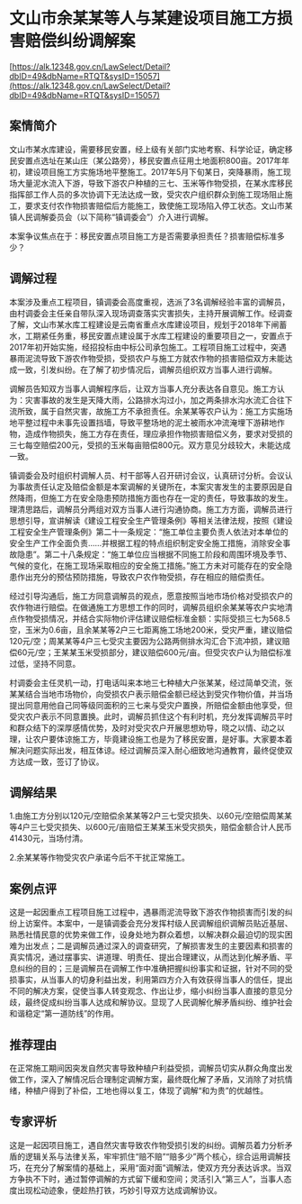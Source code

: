 # 文山市余某某等人与某建设项目施工方损害赔偿纠纷调解案 

[https://alk.12348.gov.cn/LawSelect/Detail?dbID=49&dbName=RTQT&sysID=15057](https://alk.12348.gov.cn/LawSelect/Detail?dbID=49&dbName=RTQT&sysID=15057) 


## 案情简介 

文山市某水库建设，需要移民安置，经上级有关部门实地考察、科学论证，确定移民安置点选址在某山庄（某公路旁），移民安置点征用土地面积800亩。2017年年初，建设项目施工方实施场地平整施工。2017年5月下旬某日，突降暴雨，施工现场大量泥水流入下游，导致下游农户种植的三七、玉米等作物受损，在某水库移民指挥部工作人员的多次协调下无法达成一致，受灾农户组织群众到施工现场阻止施工，要求支付农作物损害赔偿后方能施工，致使施工现场陷入停工状态。文山市某镇人民调解委员会（以下简称“镇调委会”）介入进行调解。 
 
本案争议焦点在于：移民安置点项目施工方是否需要承担责任？损害赔偿标准多少？ 

## 调解过程 

本案涉及重点工程项目，镇调委会高度重视，选派了3名调解经验丰富的调解员，由村调委会主任亲自带队深入现场调查落实灾害损失，主持开展调解工作。经调查了解，文山市某水库工程建设是云南省重点水库建设项目，规划于2018年下闸蓄水，工期紧任务重，移民安置点建设属于水库工程建设的重要项目之一，安置点于2017年初开始实施，经招投标由中标公司承包施工。工程项目施工过程中，突遇暴雨泥流导致下游农作物受损，受损农户与施工方就农作物的损害赔偿双方未能达成一致，引发纠纷。在了解了初步情况后，调解员组织双方当事人进行调解。 
 
调解员告知双方当事人调解程序后，让双方当事人充分表达各自意见。施工方认为：灾害事故的发生是天降大雨，公路排水沟过小，加之两条排水沟水流汇合往下流所致，属于自然灾害，故施工方不承担责任。余某某等农户认为：施工方实施场地平整过程中未事先设置挡墙，导致平整场地的泥土被雨水冲流淹埋下游耕地作物，造成作物损失，施工方存在责任，理应承担作物损害赔偿义务，要求对受损的三七每空赔偿200元，受损的玉米每亩赔偿800元。双方意见分歧较大，未能达成一致。 
 
镇调委会及时组织村调解人员、村干部等人召开研讨会议，认真研讨分析。会议认为事故责任认定及赔偿金额是本案调解的关键所在，本案灾害发生的主要原因是自然降雨，但施工方在安全隐患预防措施方面也存在一定的责任，导致事故的发生。理清思路后，调解员分两组对双方当事人进行沟通协商。施工方方面，调解员进行思想引导，宣讲解读《建设工程安全生产管理条例》等相关法律法规，按照《建设工程安全生产管理条例》第二十一条规定：“施工单位主要负责人依法对本单位的安全生产工作全面负责……并根据工程的特点组织制定安全施工措施，消除安全事故隐患”。第二十八条规定：“施工单位应当根据不同施工阶段和周围环境及季节、气候的变化，在施工现场采取相应的安全施工措施。”施工方未对可能存在的安全隐患作出充分的预估预防措施，导致农户农作物受损，存在相应的赔偿责任。 
 
经过引导沟通后，施工方同意调解员的观点，愿意按照当地市场价格对受损农户的农作物进行赔偿。在做通施工方思想工作的同时，调解员组织余某某等农户实地清点作物受损情况，并结合实际物价评估建议赔偿标准金额：实际受损三七为568.5空，玉米为0.6亩，且余某某等2户三七距离施工场地200米，受灾严重，建议赔偿120元/空；周某某等4户三七受灾主要因为公路两侧排水沟汇合下流冲损，建议赔偿60元/空；王某某玉米受损部分，建议赔偿600元/亩。但受灾农户认为赔偿标准过低，坚持不同意。 
 
村调委会主任灵机一动，打电话叫来本地三七种植大户张某某，经过简单交流，张某某结合当地市场物价，向受损农户表示赔偿金额已经达到受灾作物价值，并当场提出同意用他自己同等级同面积的三七来与受灾户置换，所赔偿金额由他享受，但受灾农户表示不同意置换。此时，调解员抓住这个有利时机，充分发挥调解员平时和群众结下的深厚感情优势，及时对受灾农户开展思想劝导，晓之以情、动之以理，让农户要体谅施工方，毕竟建设施工也是为了移民安置，是好事。大家要本着解决问题实际出发，相互体谅。经过调解员深入耐心细致地沟通教育，最终促使双方达成一致，签订了协议。 

## 调解结果 

 
	 
1.由施工方分别以120元/空赔偿余某某等2户三七受灾损失、以60元/空赔偿周某某等4户三七受灾损失、以600元/亩赔偿王某某玉米受灾损失，赔偿金额合计人民币41430元，当场付清。 
 
 
	 
2.余某某等作物受灾农户承诺今后不干扰正常施工。 
 
 
 
 

## 案例点评 

这是一起因重点工程项目施工过程中，遇暴雨泥流导致下游农作物损害而引发的纠纷上访案件。本案中，一是镇调委会充分发挥村级人民调解组织调解员贴近基层、熟悉社情民意的优势来做工作，设身处地为群众着想，以解决群众最迫切的现实困难为出发点；二是调解员通过深入的调查研究，了解损害发生的主要因素和损害的真实情况，通过摆事实、讲道理、明责任、提出合理建议，从而达到化解矛盾、平息纠纷的目的；三是调解员在调解工作中准确把握纠纷事实和证据，针对不同的受损事实，从当事人的切身利益出发，利用第四方介入有效获得当事人的信任，提出不同的解决方案，促使当事人转变观念、作出让步，缩小纠纷当事人直接的意见分歧，最终促成纠纷当事人达成和解协议。显现了人民调解化解矛盾纠纷、维护社会和谐稳定“第一道防线”的作用。 

## 推荐理由 

在正常施工期间因突发自然灾害导致种植户利益受损，调解员切实从群众角度出发做工作，深入了解情况后合理制定调解方案，最终既化解了矛盾，又消除了对抗情绪，种植户得到了补偿，工地也得以复工，体现了调解“和为贵”的优越性。 

## 专家评析 

这是一起因项目施工，遇自然灾害导致农作物受损引发的纠纷。调解员着力分析矛盾的逻辑关系与法律关系，牢牢抓住“赔不赔”“赔多少”两个核心，综合运用调解技巧，在充分了解案情的基础上，采用“面对面”调解法，使双方充分表达诉求。当双方争执不下时，通过暂停调解的方式留下缓和空间；灵活引入“第三人”，当事人态度出现松动迹象，便趁热打铁，巧妙引导双方达成调解协议。 
